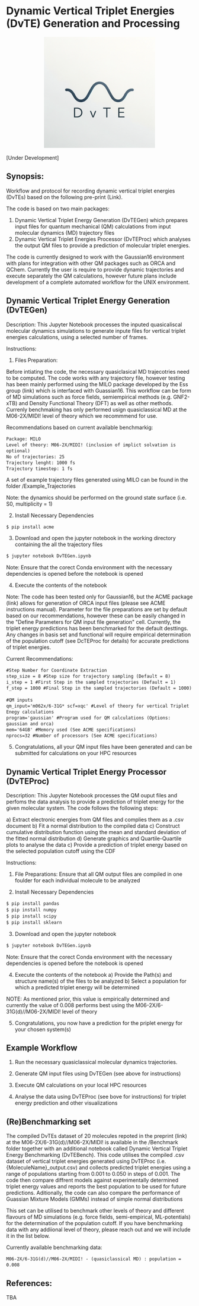 # Dynamic Vertical Triplet Energies (DvTE) Generation and Processing

<div align="center">
  <img src="./DvTE.png" alt="Description" width="300">
</div>

[Under Development]

## Synopsis:

Workflow and protocol for recording dynamic vertical triplet energies (DvTEs) based on the following pre-print (Link).

The code is based on two main packages: 
1) Dynamic Vertical Triplet Energy Generation (DvTEGen) which prepares input files for quantum mechanical (QM) calculations from input molecular dynamics (MD) trajectory files
2) Dynamic Vertical Triplet Energies Processor (DvTEProc) which analyses the output QM files to provide a prediction of molecular triplet energies.

The code is currently designed to work with the Gaussian16 environment with plans for integration with other QM packages such as ORCA and QChem. Currently the user is require to provide dynamic trajectories and execute separately the QM calculations, however future plans include development of a complete automated workflow for the UNIX environment.

## Dynamic Vertical Triplet Energy Generation (DvTEGen)

Description: This Jupyter Notebook processes the inputed quasicaliscal molecular dynamics simulations to generate inpute files for vertical triplet energies calculations, using a selected number of frames.

Instructions:

1) Files Preparation:

Before intiating the code, the necessary quasiclasical MD trajecotries need to be computed. The code works with any trajectory file, however testing has been mainly performed using the MILO package developed by the Ess group (link) which is interfaced with Guassian16. This workflow can be form of MD simulations such as force fields, semiempirical methods (e.g. GNF2-xTB) and Density Functional Theory (DFT) as well as other methods. Currenly benchmaking has only performed usign quasiclassical MD at the M06-2X/MIDI! level of theory which we recommmend for use.

Recommendations based on current available benchmarkig:

```
Package: MILO
Level of theory: M06-2X/MIDI! (inclusion of implict solvation is optional)
No of trajectories: 25
Trajectory lenght: 1000 fs
Trajectory timestep: 1 fs
```

A set of example trajectory files generated using MILO can be found in the folder /Example_Trajectories

Note: the dynamics should be performed on the ground state surface (i.e. S0, multiplicity = 1)

2) Install Necessary Dependencies

```bash
$ pip install acme
```
3) Download and open the jupyter notebook in the working directory containing the all the trajectory files

```bash
$ jupyter notebook DvTEGen.ipynb
```
Note: Ensure that the corect Conda environment with the necessary dependencies is opened before the notebook is opened

4) Execute the contents of the notebook

Note: The code has been tested only for Gaussian16, but the ACME package (link) allows for generation of ORCA input files (please see ACME instructions manual). Parameter for the file preparations are set by default based on our recommendations, however these can be easily changed in the "Define Parameters for QM input file generation" cell. Currently, the triplet energy predictions has been benchmarked for the default desttings. Any changes in basis set and functional will require empirical determination of the population cutoff (see DcTEProc for details) for accurate predictions of triplet energies.

Current Recommendations:
```
#Step Number for Coordinate Extraction
step_size = 8 #Step size for trajectory sampling (Default = 8)
i_step = 1 #First Step in the sampled trajectories (Default = 1)
f_step = 1000 #Final Step in the sampled trajectories (Default = 1000)

#QM inputs
qm_input='m062x/6-31G* scf=xqc' #Level of theory for vertical Triplet Enegy calculations
program='gaussian' #Program used for QM calculations (Options: gaussian and orca)
mem='64GB' #Memory used (See ACME specifications)
nprocs=32 #Number of processors (See ACME specifications)
```

5) Congratulations, all your QM input files have been generated and can be submitted for calculations on your HPC resources

## Dynamic Vertical Triplet Energy Processor (DvTEProc)

Description: This Jupyter Notebook processes the QM ouput files and perfoms the data analysis to provide a prediction of triplet energy for the given molecular system. The code follows the following steps:

  a) Extract electronic energies from QM files and complies them as a .csv document
  b) Fit a normal distribution to the compiled data
  c) Construct cumulative distribution function using the mean and standard deviation of the fitted normal distribution
  d) Generate graphics and Quartile-Quartile plots to analyse the data
  c) Provide a prediction of triplet energy based on the selected population cutoff using the CDF

Instructions:

1) File Preparations:
Ensure that all QM output files are compiled in one foulder for each individual molecule to be analyzed

2) Install Necessary Dependencies

```bash
$ pip install pandas
$ pip install numpy
$ pip install scipy
$ pip install sklearn
```

3) Download and open the jupyter notebook

```bash
$ jupyter notebook DvTEGen.ipynb
```
Note: Ensure that the corect Conda environment with the necessary dependencies is opened before the notebook is opened

4) Execute the contents of the notebook
  a) Provide the Path(s) and structure name(s) of the files to be analyzed
  b) Select a population for which a predicted triplet energy will be determined

NOTE: As mentioned prior, this value is empirically determined and currently the value of 0.008 performs best using the M06-2X/6-31G(d)//M06-2X/MIDI! level of theory

5) Congratulations, you now have a prediction for the priplet energy for your chosen system(s)


## Example Workflow

1) Run the necessary quasiclassical molecular dynamics trajectories.
   
3) Generate QM input files using DvTEGen (see above for instructions)

5) Execute QM calculations on your local HPC resources

6) Analyse the data using DvTEProc (see bove for instructions) for triplet energy prediction and other visualizations


## (Re)Benchmarking set

The compiled DvTEs dataset of 20 molecules repoted in the preprint (link) at the M06-2X/6-31G(d)//M06-2X/MIDI! is available in the /Benchmark folder together with an additional notebook called Dynamic Vertical Triplet Energy Benchmarking (DvTEBench). This code utilises the compiled .csv dataset of vertical triplet energies generated using DvTEProc (i.e. {MoleculeName}_output.csv) and collects predicted triplet energies using a range of populations starting from 0.001 to 0.050 in steps of 0.001. The code then compare diffrent models against experimentally determined triplet energy values and reports the best population to be used for future predictions. Aditionally, the code can also compare the performance of Guassian Mixture Models (GMMs) instead of simple normal distributions

This set can be utilised to benchmark other levels of theory and different flavours of MD simulations (e.g. force fields, semi-empirical, ML-potentials) for the determination of the population cutoff. If you have benchmarking data with any addiional level of theory, please reach out and we will include it in the list below.

Currently available benchmarking data:
```
M06-2X/6-31G(d)//M06-2X/MIDI! - (quasiclassical MD) : population = 0.008
```

## References:
TBA

